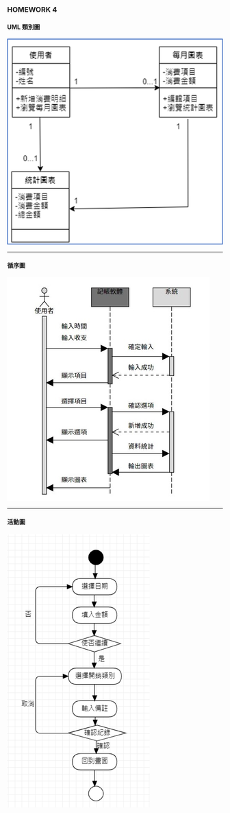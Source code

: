 ### HOMEWORK 4
#### UML 類別圖
![UML](UML.png "UML")

---
#### 循序圖
![sequential](sequential.jpg "sequential")

---
#### 活動圖
![activity](activity.png "activity")
